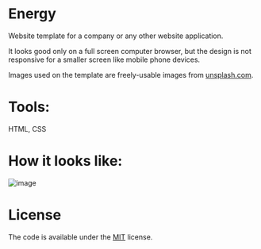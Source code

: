 # Energy
<p> Website template for a company or any other website application. </p>
<p> It looks good only on a full screen computer browser, 
but the design is not responsive for a smaller screen like mobile phone devices. </p>

<p> Images used on the template are freely-usable images from <a href = "https://unsplash.com/">unsplash.com</a>. </p>

# Tools:
HTML, CSS

# How it looks like:
![image](images/screenshot.png)

# License
The code is available under the [MIT](LICENSE) license.